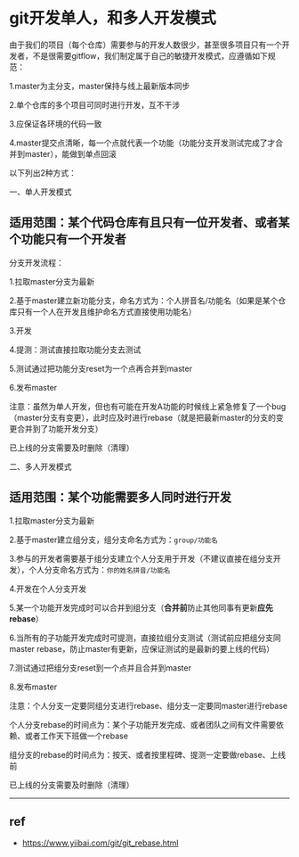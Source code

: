 #  git开发单人，和多人开发模式



由于我们的项目（每个仓库）需要参与的开发人数很少，甚至很多项目只有一个开发者，不是很需要gitflow，我们制定属于自己的敏捷开发模式，应遵循如下规范：

1.master为主分支，master保持与线上最新版本同步

2.单个仓库的多个项目可同时进行开发，互不干涉

3.应保证各环境的代码一致

4.master提交点清晰，每一个点就代表一个功能（功能分支开发测试完成了才合并到master），能做到单点回滚

以下列出2种方式：

一、单人开发模式

## 适用范围：某个代码仓库有且只有一位开发者、或者某个功能只有一个开发者

分支开发流程：

1.拉取master分支为最新

2.基于master建立新功能分支，命名方式为：个人拼音名/功能名（如果是某个仓库只有一个人在开发且维护命名方式直接使用功能名）

3.开发

4.提测：测试直接拉取功能分支去测试

5.测试通过把功能分支reset为一个点再合并到master

6.发布master

注意：虽然为单人开发，但也有可能在开发A功能的时候线上紧急修复了一个bug（master分支有变更），此时应及时进行rebase（就是把最新master的分支的变更合并到了功能开发分支）

已上线的分支需要及时删除（清理）

二、多人开发模式

## 适用范围：某个功能需要多人同时进行开发

1.拉取master分支为最新

2.基于master建立组分支，组分支命名方式为：`group/功能名`

3.参与的开发者需要基于组分支建立个人分支用于开发（不建议直接在组分支开发），个人分支命名方式为：`你的姓名拼音/功能名`

4.开发在个人分支开发

5.某一个功能开发完成时可以合并到组分支（**合并前**防止其他同事有更新**应先rebase**）

6.当所有的子功能开发完成时可提测，直接拉组分支测试（测试前应把组分支同master rebase，防止master有更新，应保证测试的是最新的要上线的代码）

7.测试通过把组分支reset到一个点并且合并到master

8.发布master

注意：个人分支一定要同组分支进行rebase、组分支一定要同master进行rebase

个人分支rebase的时间点为：某个子功能开发完成、或者团队之间有文件需要依赖、或者工作天下班做一个rebase

组分支的rebase的时间点为：按天、或者按里程碑、提测一定要做rebase、上线前

已上线的分支需要及时删除（清理）



---

## ref

- https://www.yiibai.com/git/git_rebase.html
